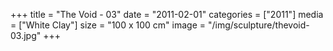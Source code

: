 +++
title = "The Void - 03"
date = "2011-02-01"
categories = ["2011"]
media = ["White Clay"]
size = "100 x 100 cm"
image = "/img/sculpture/thevoid-03.jpg"
+++
